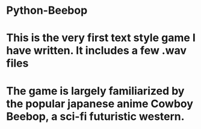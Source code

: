 # Python-Beebop

# This is the very first text style game I have written.  It includes a few .wav files

# The game is largely familiarized by the popular japanese anime Cowboy Beebop, a sci-fi futuristic western.
